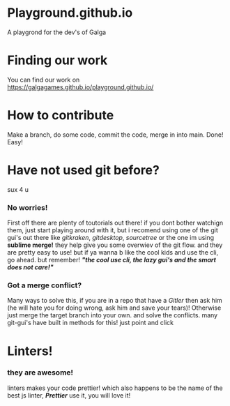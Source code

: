 # Playground.github.io

A playgrond for the dev's of Galga

# Finding our work

You can find our work on
https://galgagames.github.io/playground.github.io/

# How to contribute

Make a branch, do some code, commit the code, merge in into main. Done!
Easy!

# Have not used git before?

sux 4 u

### No worries!

First off there are plenty of toutorials out there! if you dont bother watchign them, just start playing around with it, but i recomend using one of the git gui's out there like _gitkraken_, _gitdesktop_, _sourcetree_ or the one im using **sublime merge!** they help give you some overwiev of the git flow. and they are pretty easy to use!
but if ya wanna b like the cool kids and use the cli, go ahead. but remember! **_"the cool use cli, the lazy gui's and the smart does not care!"_**

### Got a merge conflict?

Many ways to solve this, if you are in a repo that have a _Gitler_ then ask him (he will hate you for doing wrong, ask him and save your tears)! Otherwise just merge the target branch into your own. and solve the conflicts. many git-gui's have built in methods for this! just point and click

# Linters!

### they are awesome!

linters makes your code prettier! which also happens to be the name of the best js linter, **_Prettier_** use it, you will love it!
